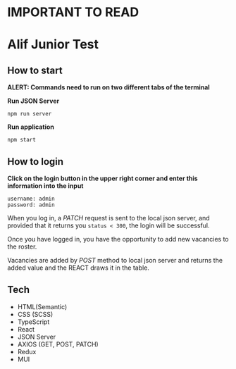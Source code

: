 # IMPORTANT TO READ

# Alif Junior Test

## How to start

**ALERT: Commands need to run on two different tabs of the terminal**

**Run JSON Server**

```
npm run server
```

**Run application**

```
npm start
```

## How to login

**Click on the login button in the upper right corner and enter this information into the input**

```
username: admin
password: admin
```

When you log in, a _PATCH_ request is sent to the local json server, and provided that it returns you `status < 300`, the login will be successful.

Once you have logged in, you have the opportunity to add new vacancies to the roster.

Vacancies are added by _POST_ method to local json server and returns the added value and the REACT draws it in the table.

## Tech

- HTML(Semantic)
- CSS (SCSS)
- TypeScript
- React
- JSON Server
- AXIOS (GET, POST, PATCH)
- Redux
- MUI
